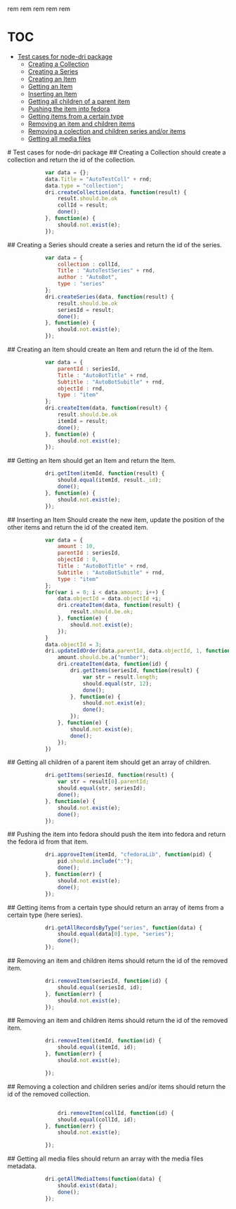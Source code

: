 rem
rem
rem
rem
rem
# TOC
   - [Test cases for node-dri package](#test-cases-for-node-dri-package)
     - [Creating a Collection](#test-cases-for-node-dri-package-creating-a-collection)
     - [Creating a Series](#test-cases-for-node-dri-package-creating-a-series)
     - [Creating an Item](#test-cases-for-node-dri-package-creating-an-item)
     - [Getting an Item](#test-cases-for-node-dri-package-getting-an-item)
     - [Inserting an Item](#test-cases-for-node-dri-package-inserting-an-item)
     - [Getting all children of a parent item](#test-cases-for-node-dri-package-getting-all-children-of-a-parent-item)
     - [Pushing the item into fedora](#test-cases-for-node-dri-package-pushing-the-item-into-fedora)
     - [Getting items from a certain type](#test-cases-for-node-dri-package-getting-items-from-a-certain-type)
     - [Removing an item and children items](#test-cases-for-node-dri-package-removing-an-item-and-children-items)
     - [Removing a colection and children series and/or items](#test-cases-for-node-dri-package-removing-a-colection-and-children-series-andor-items)
     - [Getting all media files](#test-cases-for-node-dri-package-getting-all-media-files)
<a name="" />
 
<a name="test-cases-for-node-dri-package" />
# Test cases for node-dri package
<a name="test-cases-for-node-dri-package-creating-a-collection" />
## Creating a Collection
should create a collection and return the id of the collection.

```js
			var data = {};
			data.Title = "AutoTestColl" + rnd;
			data.type = "collection";
			dri.createCollection(data, function(result) {
				result.should.be.ok
				collId = result;
				done();
			}, function(e) {
				should.not.exist(e);
			});
```

<a name="test-cases-for-node-dri-package-creating-a-series" />
## Creating a Series
should create a series and return the id of the series.

```js
			var data = {
				collection : collId,
				Title : "AutoTestSeries" + rnd,
				author : "AutoBot",
				type : "series"
			};
			dri.createSeries(data, function(result) {
				result.should.be.ok
				seriesId = result;
				done();
			}, function(e) {
				should.not.exist(e);
			});
```

<a name="test-cases-for-node-dri-package-creating-an-item" />
## Creating an Item
should create an Item and return the id of the Item.

```js
			var data = {
				parentId : seriesId,
				Title : "AutoBotTitle" + rnd,
				Subtitle : "AutoBotSubitle" + rnd,
				objectId : rnd,
				type : "item"
			};
			dri.createItem(data, function(result) {
				result.should.be.ok
				itemId = result;
				done();
			}, function(e) {
				should.not.exist(e);
			});
```

<a name="test-cases-for-node-dri-package-getting-an-item" />
## Getting an Item
should get an Item and return the Item.

```js
			dri.getItem(itemId, function(result) {
				should.equal(itemId, result._id);
				done();
			}, function(e) {
				should.not.exist(e);
			});
```

<a name="test-cases-for-node-dri-package-inserting-an-item" />
## Inserting an Item
Should create the new item, update the position of the other items and return the id of the created item.

```js
			var data = {
				amount : 10,
				parentId : seriesId,
				objectId : 0,
				Title : "AutoBotTitle" + rnd,
				Subtitle : "AutoBotSubitle" + rnd,
				type : "item"
			};
			for(var i = 0; i < data.amount; i++) {
				data.objectId = data.objectId +i;
				dri.createItem(data, function(result) {
					result.should.be.ok;
				}, function(e) {
					should.not.exist(e);
				});
			}
			data.objectId = 3;
			dri.updateIdOrder(data.parentId, data.objectId, 1, function(amount) {
				amount.should.be.a("number");
				dri.createItem(data, function(id) {
					dri.getItems(seriesId, function(result) {
						var str = result.length;
						should.equal(str, 12);
						done();
					}, function(e) {
						should.not.exist(e);
						done();
					});
				}, function(e) {
					should.not.exist(e);
					done();
				});
			})
```

<a name="test-cases-for-node-dri-package-getting-all-children-of-a-parent-item" />
## Getting all children of a parent item
should get an array of children.

```js
			dri.getItems(seriesId, function(result) {
				var str = result[0].parentId;
				should.equal(str, seriesId);
				done();
			}, function(e) {
				should.not.exist(e);
				done();
			});
```

<a name="test-cases-for-node-dri-package-pushing-the-item-into-fedora" />
## Pushing the item into fedora
should push the item into fedora and return the fedora id from that item.

```js
			dri.approveItem(itemId, "cfedoraLib", function(pid) {
				pid.should.include(":");
				done();
			}, function(err) {
				should.not.exist(e);
				done();
			});
```

<a name="test-cases-for-node-dri-package-getting-items-from-a-certain-type" />
## Getting items from a certain type
should return an array of items from a certain type (here series).

```js
			dri.getAllRecordsByType("series", function(data) {
				should.equal(data[0].type, "series");
				done();
			});
```

<a name="test-cases-for-node-dri-package-removing-an-item-and-children-items" />
## Removing an item and children items
should return the id of the removed item.

```js
			dri.removeItem(seriesId, function(id) {
				should.equal(seriesId, id);
			}, function(err) {
				should.not.exist(e);
			});
```

<a name="test-cases-for-node-dri-package-removing-an-item-and-children-items" />
## Removing an item and children items
should return the id of the removed item.

```js
			dri.removeItem(itemId, function(id) {
				should.equal(itemId, id);
			}, function(err) {
				should.not.exist(e);

			});
```

<a name="test-cases-for-node-dri-package-removing-a-colection-and-children-series-andor-items" />
## Removing a colection and children series and/or items
should return the id of the removed collection.

```js
			
				dri.removeItem(collId, function(id) {
				should.equal(collId, id);
			}, function(err) {
				should.not.exist(e);

			});
```

<a name="test-cases-for-node-dri-package-getting-all-media-files" />
## Getting all media files
should return an array with the media files metadata.

```js
			dri.getAllMediaItems(function(data) {
				should.exist(data);
				done();
			});
```

